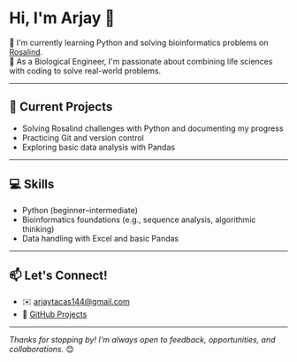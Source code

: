 # Hi, I'm Arjay 👋

🐍 I'm currently learning Python and solving bioinformatics problems on [Rosalind](https://rosalind.info).  
🧬 As a Biological Engineer, I'm passionate about combining life sciences with coding to solve real-world problems.

---

## 🧪 Current Projects
- Solving Rosalind challenges with Python and documenting my progress
- Practicing Git and version control
- Exploring basic data analysis with Pandas

---

## 💻 Skills
- Python (beginner–intermediate)
- Bioinformatics foundations (e.g., sequence analysis, algorithmic thinking)
- Data handling with Excel and basic Pandas

---

## 📫 Let's Connect!
- ✉️ arjaytacas144@gmail.com  
- 🔗 [GitHub Projects](https://github.com/arjaytacas)

---

_Thanks for stopping by! I'm always open to feedback, opportunities, and collaborations._ 😊
